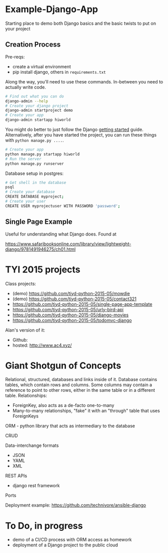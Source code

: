 # Example-Django-App
Starting place to demo both Django basics and the basic twists to put on your project

## Creation Process

Pre-reqs:
 - create a virtual environment
 - pip install django, others in `requirements.txt`

Along the way, you'll need to use these commands. In-between you need to
actually write code.

```bash
# Find out what you can do
django-admin --help
# Create your django project
django-admin startproject demo
# Create your app
django-admin startapp hiworld
```

You might do better to just follow the Django [getting started](https://www.djangoproject.com/start/)
guide. Alternatively, after you have started the project, you can run these
things with `python manage.py ....`.

```bash
# Create your app
python manage.py startapp hiworld
# Run the server
python manage.py runserver
```

Database setup in postgres:

```bash
# Get shell in the database
psql
# Create your database
CREATE DATABASE myproject;
# Create your user
CREATE USER myprojectuser WITH PASSWORD 'password';
```

## Single Page Example

Useful for understanding what Django does. Found at

https://www.safaribooksonline.com/library/view/lightweight-django/9781491946275/ch01.html

# TYI 2015 projects

Class projects:

 - (demo) https://github.com/tiyd-python-2015-05/mowdie
 - (demo) https://github.com/tiyd-python-2015-05/contact321
 - https://github.com/tiyd-python-2015-05/single-page-app-template
 - https://github.com/tiyd-python-2015-05/urly-bird-api
 - https://github.com/tiyd-python-2015-05/django-movies
 - https://github.com/tiyd-python-2015-05/todomvc-django

Alan's version of it:

 - Github: 
 - hosted: http://www.ac4.xyz/

# Giant Shotgun of Concepts

Relational, structured, databases and links inside of it.
Database contains tables, which contain rows and columns.
Some columns may contain a reference to point to other rows, either
in the same table or in a different table. Relationships:

 - ForeignKey, also acts as a de-facto one-to-many
 - Many-to-many relationships, "fake" it with an "through" table that
   uses ForeignKeys

ORM - python library that acts as intermediary to the database

CRUD

Data-interchange formats

 - JSON
 - YAML
 - XML

REST APIs

 - django rest framework

Ports

Deployment
 example: https://github.com/technivore/ansible-django

# To Do, in progress

 - demo of a CI/CD process with ORM access as homework
 - deployment of a Django project to the public cloud
